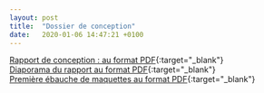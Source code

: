 ```yaml
---
layout: post
title:  "Dossier de conception"
date:   2020-01-06 14:47:21 +0100
---
```


[Rapport de conception : au format PDF](/assets/rapport-conception.pdf){:target="_blank"}  
[Diaporama du rapport au format PDF](/assets/presentation-etude-conception.pdf){:target="_blank"}  
[Première ébauche de maquettes au format PDF](/assets/maquette.pdf){:target="_blank"}  

